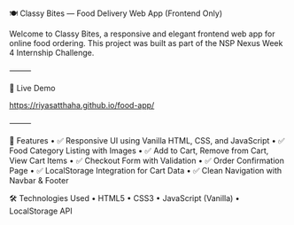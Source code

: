 🍽️ Classy Bites — Food Delivery Web App (Frontend Only)

Welcome to Classy Bites, a responsive and elegant frontend web app for online food ordering.
This project was built as part of the NSP Nexus Week 4 Internship Challenge.

⸻

🚀 Live Demo

https://riyasatthaha.github.io/food-app/

⸻

📝 Features
	•	✅ Responsive UI using Vanilla HTML, CSS, and JavaScript
	•	✅ Food Category Listing with Images
	•	✅ Add to Cart, Remove from Cart, View Cart Items
	•	✅ Checkout Form with Validation
	•	✅ Order Confirmation Page
	•	✅ LocalStorage Integration for Cart Data
	•	✅ Clean Navigation with Navbar & Footer


🛠️ Technologies Used
	•	HTML5
	•	CSS3
	•	JavaScript (Vanilla)
	•	LocalStorage API

